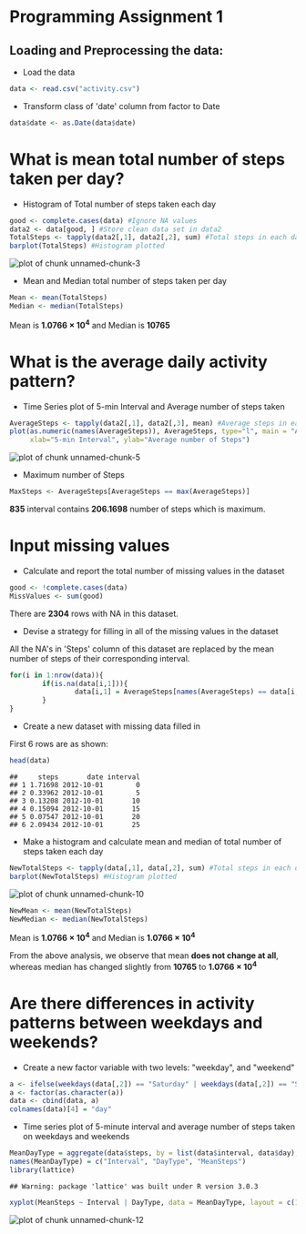 Programming Assignment 1 
========================================================

## Loading and Preprocessing the data:

* Load the data


```r
data <- read.csv("activity.csv")
```

* Transform class of 'date' column  from factor to Date


```r
data$date <- as.Date(data$date)
```

# What is mean total number of steps taken per day?

* Histogram of Total number of steps taken each day


```r
good <- complete.cases(data) #Ignore NA values
data2 <- data[good, ] #Store clean data set in data2
TotalSteps <- tapply(data2[,1], data2[,2], sum) #Total steps in each day
barplot(TotalSteps) #Histogram plotted
```

![plot of chunk unnamed-chunk-3](figure/unnamed-chunk-3.png) 

* Mean and Median total number of steps taken per day


```r
Mean <- mean(TotalSteps)
Median <- median(TotalSteps)
```

Mean is **1.0766 &times; 10<sup>4</sup>** and Median is **10765**

# What is the average daily activity pattern?

* Time Series plot of 5-min Interval and Average number of steps taken


```r
AverageSteps <- tapply(data2[,1], data2[,3], mean) #Average steps in each interval across all days
plot(as.numeric(names(AverageSteps)), AverageSteps, type="l", main = "Average steps per interval", 
     xlab="5-min Interval", ylab="Average number of Steps")
```

![plot of chunk unnamed-chunk-5](figure/unnamed-chunk-5.png) 

* Maximum number of Steps


```r
MaxSteps <- AverageSteps[AverageSteps == max(AverageSteps)]
```

**835** interval contains **206.1698** number of steps which is maximum.

# Input missing values

* Calculate and report the total number of missing values in the dataset


```r
good <- !complete.cases(data)
MissValues <- sum(good)
```

There are **2304** rows with NA in this dataset.

* Devise a strategy for filling in all of the missing values in the dataset

All the NA's in 'Steps' column of this dataset are replaced by the mean number of steps of their corresponding interval.


```r
for(i in 1:nrow(data)){
        if(is.na(data[i,1])){
                data[i,1] = AverageSteps[names(AverageSteps) == data[i,3]]
        }
}
```

* Create a new dataset with missing data filled in

First 6 rows are as shown:


```r
head(data)
```

```
##     steps       date interval
## 1 1.71698 2012-10-01        0
## 2 0.33962 2012-10-01        5
## 3 0.13208 2012-10-01       10
## 4 0.15094 2012-10-01       15
## 5 0.07547 2012-10-01       20
## 6 2.09434 2012-10-01       25
```

* Make a histogram and calculate mean and median of total number of steps taken each day


```r
NewTotalSteps <- tapply(data[,1], data[,2], sum) #Total steps in each day
barplot(NewTotalSteps) #Histogram plotted
```

![plot of chunk unnamed-chunk-10](figure/unnamed-chunk-10.png) 

```r
NewMean <- mean(NewTotalSteps)
NewMedian <- median(NewTotalSteps)
```

Mean is **1.0766 &times; 10<sup>4</sup>** and Median is **1.0766 &times; 10<sup>4</sup>**

From the above analysis, we observe that mean **does not change at all**, whereas median has changed slightly from **10765** to **1.0766 &times; 10<sup>4</sup>**

# Are there differences in activity patterns between weekdays and weekends?

* Create a new factor variable with two levels: "weekday", and "weekend"


```r
a <- ifelse(weekdays(data[,2]) == "Saturday" | weekdays(data[,2]) == "Sunday", "weekend", "weekday")
a <- factor(as.character(a))
data <- cbind(data, a)
colnames(data)[4] = "day"
```

* Time series plot of 5-minute interval and average number of steps taken on weekdays and weekends


```r
MeanDayType = aggregate(data$steps, by = list(data$interval, data$day), FUN = mean)
names(MeanDayType) = c("Interval", "DayType", "MeanSteps")
library(lattice)
```

```
## Warning: package 'lattice' was built under R version 3.0.3
```

```r
xyplot(MeanSteps ~ Interval | DayType, data = MeanDayType, layout = c(1,2), type="l", ylab="Number of Steps")
```

![plot of chunk unnamed-chunk-12](figure/unnamed-chunk-12.png) 
